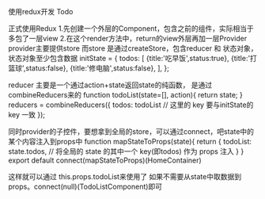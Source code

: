 使用redux开发 Todo


正式使用Redux
1.先创建一个外层的Component，包含之前的组件，实际相当于多包了一层view
2.在这个render方法中，return的view外层再加一层Provider
provider主要提供store <Provider store={store} />
而store 是通过createStore，包含reducer 和 状态对象，
状态对象至少包含数据 initState = {
    todos: [
        {title:'吃早饭',status:true},
        {title:'打篮球',status:false},
        {title:'修电脑',status:false},
    ],
};

reducer 主要是一个通过action+state返回state的纯函数， 是通过combineReducers来的
function todoList(state=[], action){
    return state;
}
reducers = combineReducers({
    todos: todoList           // 这里的 key 要与initState的 key 一致
});

同时provider的子控件，要想拿到全局的store，可以通过connect，吧state中的某个内容注入到props中
function mapStateToProps(state){
  return {
      todoList: state.todos,  // 将全局的 state 的其中一个 key(即todos) 作为 props 注入
  }
}
export default connect(mapStateToProps)(HomeContainer)

这样就可以通过 this.props.todoList来使用了
如果不需要从state中取数据到props。connect(null)(TodoListComponent)即可

